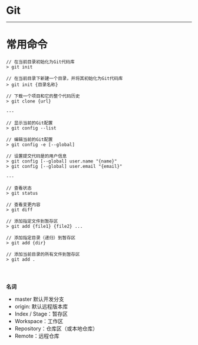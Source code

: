 <b style="font-size: 2em">Git</b>

---

# 常用命令
```text
// 在当前目录初始化为Git代码库
> git init

// 在当前目录下新建一个目录，并将其初始化为Git代码库
> git init {目录名称}

// 下载一个项目和它的整个代码历史
> git clone {url}

---

// 显示当前的Git配置
> git config --list

// 编辑当前的Git配置
> git config -e [--global]

// 设置提交代码是的用户信息
> git config [--global] user.name "{name}"
> git config [--global] user.email "{email}"

---

// 查看状态
> git status

// 查看变更内容
> git diff

// 添加指定文件到暂存区
> git add {file1} {file2} ...

// 添加指定目录（递归）到暂存区
> git add {dir}

// 添加当前目录的所有文件到暂存区
> git add .




```

**名词**
* master 默认开发分支
* origin: 默认远程版本库
* Index / Stage：暂存区
* Workspace：工作区
* Repository：仓库区（或本地仓库）
* Remote：远程仓库

